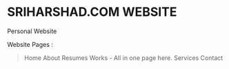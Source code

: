 # SRIHARSHAD.COM WEBSITE

Personal Website

Website Pages :

> Home
> About
> Resumes
> Works - All in one page here.
> Services
> Contact
